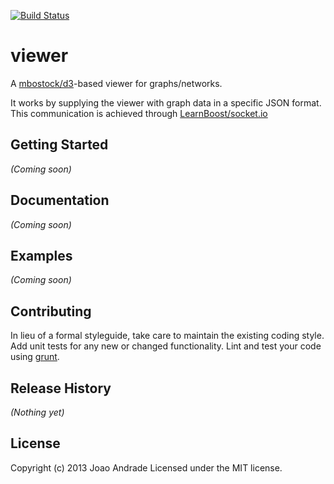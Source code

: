 [![Build Status](https://travis-ci.org/joaosa/viewer.png)](https://travis-ci.org/joaosa/viewer)

# viewer

A [mbostock/d3](https://github.com/mbostock/d3)-based viewer for graphs/networks.

It works by supplying the viewer with graph data in a specific JSON format.
This communication is achieved through [LearnBoost/socket.io](https://github.com/LearnBoost/Socket.IO)

## Getting Started
_(Coming soon)_

## Documentation
_(Coming soon)_

## Examples
_(Coming soon)_

## Contributing
In lieu of a formal styleguide, take care to maintain the existing coding style. Add unit tests for any new or changed functionality. Lint and test your code using [grunt](http://gruntjs.com/).

## Release History
_(Nothing yet)_

## License
Copyright (c) 2013 Joao Andrade
Licensed under the MIT license.

